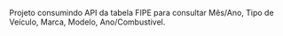 Projeto consumindo API da tabela FIPE para consultar Mês/Ano, Tipo de Veículo, Marca, Modelo, Ano/Combustivel.
